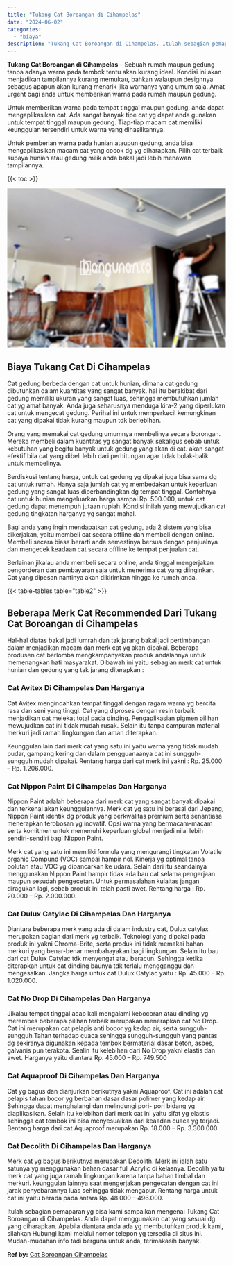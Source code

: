 ```yaml
---
title: "Tukang Cat Boroangan di Cihampelas"
date: "2024-06-02"
categories: 
  - "biaya"
description: "Tukang Cat Boroangan di Cihampelas. Itulah sebagian pemaparan yg bisa kami sampaikan mengenai Tukang Cat Boroangan di Cihampelas. Anda dapat menggunakan cat..."
---
```


**Tukang Cat Boroangan di Cihampelas** – Sebuah rumah maupun gedung tanpa adanya warna pada tembok tentu akan kurang ideal. Kondisi ini akan menjadikan tampilannya kurang memukau, bahkan walaupun designnya sebagus apapun akan kurang menarik jika warnanya yang umum saja. Amat urgent bagi anda untuk memberikan warna pada rumah maupun gedung.

Untuk memberikan warna pada tempat tinggal maupun gedung, anda dapat mengaplikasikan cat. Ada sangat banyak tipe cat yg dapat anda gunakan untuk tempat tinggal maupun gedung. Tiap-tiap macam cat memiliki keunggulan tersendiri untuk warna yang dihasilkannya.

Untuk pemberian warna pada hunian ataupun gedung, anda bisa mengaplikasikan macam cat yang cocok dg yg diharapkan. Pilih cat terbaik supaya hunian atau gedung milik anda bakal jadi lebih menawan tampilannya.

{{< toc >}}

![Tukang Cat Boroangan di Cihampelas](/images/jasa-cat-murah27.png)

## Biaya Tukang Cat Di Cihampelas

Cat gedung berbeda dengan cat untuk hunian, dimana cat gedung dibutuhkan dalam kuantitas yang sangat banyak. hal itu berakibat dari gedung memiliki ukuran yang sangat luas, sehingga membutuhkan jumlah cat yg amat banyak. Anda juga seharusnya menduga kira-2 yang diperlukan cat untuk mengecat gedung. Perihal ini untuk memperkecil kemungkinan cat yang dipakai tidak kurang maupun tdk berlebihan.

Orang yang memakai cat gedung umumnya membelinya secara borongan. Mereka membeli dalam kuantitas yg sangat banyak sekaligus sebab untuk kebutuhan yang begitu banyak untuk gedung yang akan di cat. akan sangat efektif bila cat yang dibeli lebih dari perhitungan agar tidak bolak-balik untuk membelinya.

Berdiskusi tentang harga, untuk cat gedung yg dipakai juga bisa sama dg cat untuk rumah. Hanya saja jumlah cat yg membedakan untuk keperluan gedung yang sangat luas diperbandingkan dg tempat tinggal. Contohnya cat untuk hunian mengeluarkan harga sampai Rp. 500.000, untuk cat gedung dapat menempuh jutaan rupiah. Kondisi inilah yang mewujudkan cat gedung tingkatan harganya yg sangat mahal.

Bagi anda yang ingin mendapatkan cat gedung, ada 2 sistem yang bisa dikerjakan, yaitu membeli cat secara offline dan membeli dengan online. Membeli secara biasa berarti anda semestinya bersua dengan penjualnya dan mengecek keadaan cat secara offline ke tempat penjualan cat.

Berlainan jikalau anda membeli secara online, anda tinggal mengerjakan pengorderan dan pembayaran saja untuk menerima cat yang diinginkan. Cat yang dipesan nantinya akan dikirimkan hingga ke rumah anda.

{{< table-tables table="table2" >}}

## Beberapa Merk Cat Recommended Dari Tukang Cat Boroangan di Cihampelas

Hal-hal diatas bakal jadi lumrah dan tak jarang bakal jadi pertimbangan dalam menjadikan macam dan merk cat yg akan dipakai. Beberapa produsen cat berlomba mengkampanyekan produk andalannya untuk memenangkan hati masyarakat. Dibawah ini yaitu sebagian merk cat untuk hunian dan gedung yang tak jarang diterapkan :

### Cat Avitex Di Cihampelas Dan Harganya

Cat Avitex mengindahkan tempat tinggal dengan ragam warna yg bercita rasa dan seni yang tinggi. Cat yang diproses dengan resin terbaik menjadikan cat melekat total pada dinding. Pengaplikasian pigmen pilihan mewujudkan cat ini tidak mudah rusak. Selain itu tanpa campuran material merkuri jadi ramah lingkungan dan aman diterapkan.

Keunggulan lain dari merk cat yang satu ini yaitu warna yang tidak mudah pudar, gampang kering dan dalam pengguanaanya cat ini sungguh-sungguh mudah dipakai. Rentang harga dari cat merk ini yakni : Rp. 25.000 – Rp. 1.206.000.

### Cat Nippon Paint Di Cihampelas Dan Harganya

Nippon Paint adalah beberapa dari merk cat yang sangat banyak dipakai dan terkenal akan keunggulannya. Merk cat yg satu ini berasal dari Jepang, Nippon Paint identik dg produk yang berkwalitas premium serta senantiasa menerapkan terobosan yg inovatif. Opsi warna yang bermacam-macam serta komitmen untuk memenuhi keperluan global menjadi nilai lebih sendiri-sendiri bagi Nippon Paint.

Merk cat yang satu ini memiliki formula yang mengurangi tingkatan Volatile organic Compund (VOC) sampai hampir nol. Kinerja yg optimal tanpa polutan atau VOC yg dipancarkan ke udara. Selain dari itu seandainya menggunakan Nippon Paint hampir tidak ada bau cat selama pengerjaan maupun sesudah pengecetan. Untuk permasalahan kulaitas jangan diragukan lagi, sebab produk ini telah pasti awet. Rentang harga : Rp. 20.000 – Rp. 2.000.000.

### Cat Dulux Catylac Di Cihampelas Dan Harganya

Diantara beberapa merk yang ada di dalam industry cat, Dulux catylax merupakan bagian dari merk yg terbaik. Teknologi yang dipakai pada produk ini yakni Chroma-Brite, serta produk ini tidak memakai bahan merkuri yang benar-benar membahayakan bagi lingkungan. Selain itu bau dari cat Dulux Catylac tdk menyengat atau beracun. Sehingga ketika diterapkan untuk cat dinding baunya tdk terlalu mengganggu dan mengesalkan. Jangka harga untuk cat Dulux Catylac yaitu : Rp. 45.000 – Rp. 1.020.000.

### Cat No Drop Di Cihampelas Dan Harganya

Jikalau tempat tinggal acap kali mengalami kebocoran atau dinding yg merembes beberapa pilihan terbaik merupakan menerapkan cat No Drop. Cat ini merupakan cat pelapis anti bocor yg kedap air, serta sungguh-sungguh Tahan terhadap cuaca sehingga sungguh-sungguh yang pantas dg sekiranya digunakan kepada tembok bermaterial dasar beton, asbes, galvanis pun terakota. Sealin itu kelebihan dari No Drop yakni elastis dan awet. Harganya yaitu diantara Rp. 45.000 – Rp. 749.500

### Cat Aquaproof Di Cihampelas Dan Harganya

Cat yg bagus dan dianjurkan berikutnya yakni Aquaproof. Cat ini adalah cat pelapis tahan bocor yg berbahan dasar dasar polimer yang kedap air. Sehingga dapat menghalangi dan melindungi pori- pori bidang yg diaplikasikan. Selain itu kelebihan dari merk cat ini yaitu sifat yg elastis sehingga cat tembok ini bisa menyesuaikan dari keaadan cuaca yg terjadi. Bentang harga dari cat Aquaproof merupakan Rp. 18.000 – Rp. 3.300.000.

### Cat Decolith Di Cihampelas Dan Harganya

Merk cat yg bagus berikutnya merupakan Decolith. Merk ini ialah satu satunya yg menggunakan bahan dasar full Acrylic di kelasnya. Decolih yaitu merk cat yang juga ramah lingkungan karena tanpa bahan timbal dan merkuri. keunggulan lainnya saat mengerjakan pengecatan dengan cat ini jarak penyebarannya luas sehingga tidak mengapur. Rentang harga untuk cat ini yaitu berada pada antara Rp. 48.000 – 496.000.

Itulah sebagian pemaparan yg bisa kami sampaikan mengenai Tukang Cat Boroangan di Cihampelas. Anda dapat menggunakan cat yang sesuai dg yang diharapkan. Apabila diantara anda ada yg membutuhkan produk kami, silahkan Hubungi kami melalui nomor telepon yg tersedia di situs ini. Mudah-mudahan info tadi berguna untuk anda, terimakasih banyak.

**Ref by:** [Cat Boroangan Cihampelas](https://id.wikipedia.org/wiki/Cat)
